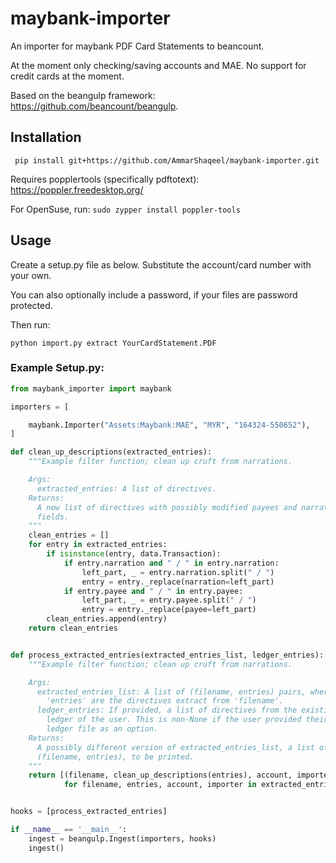 # maybank-importer
An importer for maybank PDF Card Statements to beancount.

At the moment only checking/saving accounts and MAE. No support for credit cards at the moment.

Based on the beangulp framework: https://github.com/beancount/beangulp.


## Installation
``` pip install git+https://github.com/AmmarShaqeel/maybank-importer.git```

Requires popplertools (specifically pdftotext): https://poppler.freedesktop.org/

For OpenSuse, run:
```sudo zypper install poppler-tools```

## Usage
Create a setup.py file as below.
Substitute the account/card number with your own.

You can also optionally include a password, if your files are password protected.

Then run:

```python import.py extract YourCardStatement.PDF```


###  Example Setup.py:


```python
from maybank_importer import maybank

importers = [

    maybank.Importer("Assets:Maybank:MAE", "MYR", "164324-550652"),
]

def clean_up_descriptions(extracted_entries):
    """Example filter function; clean up cruft from narrations.

    Args:
      extracted_entries: A list of directives.
    Returns:
      A new list of directives with possibly modified payees and narration
      fields.
    """
    clean_entries = []
    for entry in extracted_entries:
        if isinstance(entry, data.Transaction):
            if entry.narration and " / " in entry.narration:
                left_part, _ = entry.narration.split(" / ")
                entry = entry._replace(narration=left_part)
            if entry.payee and " / " in entry.payee:
                left_part, _ = entry.payee.split(" / ")
                entry = entry._replace(payee=left_part)
        clean_entries.append(entry)
    return clean_entries


def process_extracted_entries(extracted_entries_list, ledger_entries):
    """Example filter function; clean up cruft from narrations.

    Args:
      extracted_entries_list: A list of (filename, entries) pairs, where
        'entries' are the directives extract from 'filename'.
      ledger_entries: If provided, a list of directives from the existing
        ledger of the user. This is non-None if the user provided their
        ledger file as an option.
    Returns:
      A possibly different version of extracted_entries_list, a list of
      (filename, entries), to be printed.
    """
    return [(filename, clean_up_descriptions(entries), account, importer)
            for filename, entries, account, importer in extracted_entries_list]


hooks = [process_extracted_entries]

if __name__ == '__main__':
    ingest = beangulp.Ingest(importers, hooks)
    ingest()
```


